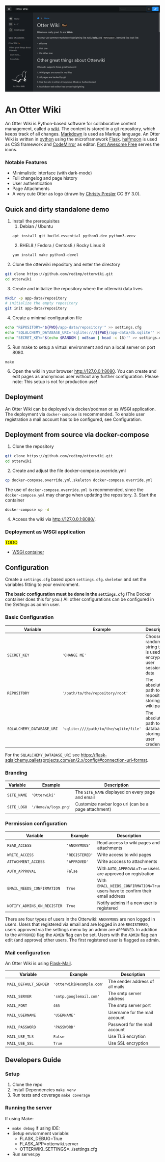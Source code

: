 ![alt text](screenshot_dark.png)

# An Otter Wiki

An Otter Wiki is Python-based software for collaborative content
management, called a [wiki](https://en.wikipedia.org/wiki/Wiki). The
content is stored in a git repository, which keeps track of all changes.
[Markdown](https://daringfireball.net/projects/markdown) is used as
Markup language. An Otter Wiki is written in [python](https://www.python.org/)
using the microframework [Flask](http://flask.pocoo.org/).
[halfmoon](https://www.gethalfmoon.com) is used as CSS framework and [CodeMirror](https://codemirror.net/) as editor.
[Font Awesome Free](https://fontawesome.com/license/free) serves the icons.

### Notable Features

- Minimalistic interface (with dark-mode)
- Full changelog and page history
- User authentication
- Page Attachments
- A very cute Otter as logo (drawn by [Christy Presler](http://christypresler.com/) CC BY 3.0).

## Quick and dirty standalone demo

1. Install the prerequisites
    1. Debian / Ubuntu
    ```bash
    apt install git build-essential python3-dev python3-venv
    ```
    2. RHEL8 / Fedora / Centos8 / Rocky Linux 8
    ```bash
    yum install make python3-devel
    ```
2. Clone the otterwiki repository and enter the directory
```bash
git clone https://github.com/redimp/otterwiki.git
cd otterwiki
```
3. Create and initialize the repository where the otterwiki data lives
```bash
mkdir -p app-data/repository
# initialize the empty repository
git init app-data/repository
```
4. Create a minimal configuration file
```bash
echo "REPOSITORY='${PWD}/app-data/repository'" >> settings.cfg
echo "SQLALCHEMY_DATABASE_URI='sqlite:///${PWD}/app-data/db.sqlite'" >> settings.cfg
echo "SECRET_KEY='$(echo $RANDOM | md5sum | head -c 16)'" >> settings.cfg 
```
5. Run make to setup a virtual environment and run a local server on port 8080.
```
make
```
6. Open the wiki in your browser <http://127.0.0.1:8080>. You can create and edit pages as anonymous user without any further configuration. Please note: This setup is not for production use!

## Deployment

An Otter Wiki can be deployed via docker/podman or as WSGI application. The deployment via `docker-compose` is recommended.
To enable user registration a mail account has to be configured, see Configuration.

## Deployment from source via docker-compose

1. Clone the repository
```bash
git clone https://github.com/redimp/otterwiki.git
cd otterwiki
```
2. Create and adjust the file docker-compose.override.yml
```bash
cp docker-compose.override.yml.skeleton docker-compose.override.yml
``` 
The use of `docker-compose.override.yml` is recommended, since the `docker-compose.yml` may change when updating the repository.
3. Start the container
```bash
docker-compose up -d
```
4. Access the wiki via <http://127.0.0.1:8080/>.

### Deployment as WSGI application

<mark>TODO</mark>

- [WSGI container](https://flask.palletsprojects.com/en/2.0.x/deploying/wsgi-standalone/)

## Configuration

Create a `settings.cfg` based upon `settings.cfg.skeleton` and set the
variables fitting to your environment.

**The basic configuration must be done in the `settings.cfg`** (The
Docker container does this for you.) All other configurations can be
configured in the _Settings_ as admin user.

### Basic Configuration

| Variable         |  Example        | Description                                  |
|------------------|-----------------|----------------------------------------------|
| `SECRET_KEY`     | `'CHANGE ME'`   | Choose a random string that is used to encrypt user session data |
| `REPOSITORY`     | `'/path/to/the/repository/root'` | The absolute path to the repository storing the wiki pages |
| `SQLALCHEMY_DATABASE_URI` | `'sqlite:////path/to/the/sqlite/file'` | The absolute path to the database storing the user credentials |

For the `SQLALCHEMY_DATABASE_URI` see <https://flask-sqlalchemy.palletsprojects.com/en/2.x/config/#connection-uri-format>.

### Branding

| Variable         |  Example        | Description                                  |
|------------------|-----------------|----------------------------------------------|
| `SITE_NAME`      | `'Otterwiki'`   | The `SITE_NAME` displayed on every page and email |
| `SITE_LOGO`      | `'/Home/a/logo.png'` | Customize navbar logo url (can be a page attachment) |

### Permission configuration

| Variable         |  Example        | Description                                  |
|------------------|-----------------|----------------------------------------------|
| `READ_ACCESS`    | `'ANONYMOUS'`   | Read access to wiki pages and attachments    |
| `WRITE_ACCESS`   | `'REGISTERED'`  | Write access to wiki pages                   |
| `ATTACHMENT_ACCESS` | `'APPROVED'` | Write acccess to attachments                 |
| `AUTO_APPROVAL`  | `False`         | With `AUTO_APPROVAL=True` users are approved on registration |
| `EMAIL_NEEDS_CONFIRMATION`  | `True`         | With `EMAIL_NEEDS_CONFIRMATION=True` users have to confirm their email address |
| `NOTIFY_ADMINS_ON_REGISTER` | `True`  | Notify admins if a new user is registered |

There are four types of users in the Otterwiki: `ANONYMOUS` are non logged in users.
Users that registered via email and are logged in are `REGISTERED`, users approved via
the settings menu by an admin are `APPROVED`. In addition to the `APPROVED` flag the `ADMIN`
flag can be set. Users with the `ADMIN` flag can edit (and approve) other users. The first registered user is flagged as admin.

### Mail configuration

An Otter Wiki is using [Flask-Mail](https://pythonhosted.org/Flask-Mail/). 

| Variable         |  Example        | Description                                  |
|------------------|-----------------|----------------------------------------------|
| `MAIL_DEFAULT_SENDER` | `'otterwiki@example.com'` | The sender address of all mails |
| `MAIL_SERVER`    | `'smtp.googlemail.com'` | The smtp server address              |
| `MAIL_PORT`      | `465`           | The smtp server port                         |
| `MAIL_USERNAME`  | `'USERNAME'`    | Username for the mail account                |
| `MAIL_PASSWORD`  | `'PASSWORD'`    | Password for the mail account                |
| `MAIL_USE_TLS`   | `False`         | Use TLS encrytion                            |
| `MAIL_USE_SSL`   | `True`          | Use SSL encryption                           |

[modeline]: # ( vim: set fenc=utf-8 spell spl=en sts=4 et tw=72: )

## Developers Guide

### Setup
1. Clone the repo
2. Install Dependencies `make venv`
3. Run tests and coverage `make coverage`

### Running the server

If using Make:
   - `make debug`
If using IDE:
   - Setup enviornment variable:
     - FLASK_DEBUG=True 
     - FLASK_APP=otterwiki.server 
     - OTTERWIKI_SETTINGS=../settings.cfg
   - Run server.py